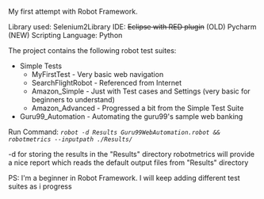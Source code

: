 My first attempt with Robot Framework.   

Library used: Selenium2Library 
IDE: ~~Eclipse with RED plugin~~ (OLD) Pycharm (NEW)
Scripting Language: Python  

The project contains the following robot test suites:  
* Simple Tests
    * MyFirstTest - Very basic web navigation 
    * SearchFlightRobot - Referenced from Internet 
    * Amazon_Simple - Just with Test cases and Settings (very basic for beginners to understand) 
    * Amazon_Advanced - Progressed a bit from the Simple Test Suite 
* Guru99_Automation - Automating the guru99's sample web banking   

Run Command: _`robot -d Results Guru99WebAutomation.robot && robotmetrics --inputpath ./Results/`_

-d for storing the results in the "Results" directory
robotmetrics will provide a nice report which reads the default output files from "Results" directory

PS: I'm a beginner in Robot Framework. I will keep adding different test suites as i progress

